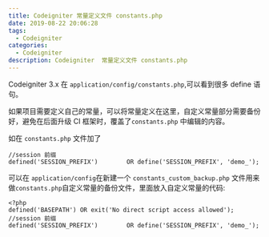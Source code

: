 ```yaml
---
title: Codeigniter 常量定义文件 constants.php
date: 2019-08-22 20:06:28
tags:
  - Codeigniter
categories:
  - Codeigniter
description: Codeigniter  常量定义文件 constants.php
---
```


Codeigniter 3.x 在 `application/config/constants.php`,可以看到很多  define 语句。

如果项目需要定义自己的常量，可以将常量定义在这里，自定义常量部分需要备份好，避免在后面升级 CI 框架时，覆盖了`constants.php` 中编辑的内容。

如在 `constants.php` 文件加了

```
//session 前缀
defined('SESSION_PREFIX')        OR define('SESSION_PREFIX', 'demo_');
```

可以在 `application/config`在新建一个 `constants_custom_backup.php` 文件用来做`constants.php`自定义常量的备份文件，里面放入自定义常量的代码:

```
<?php
defined('BASEPATH') OR exit('No direct script access allowed');
//session 前缀
defined('SESSION_PREFIX')        OR define('SESSION_PREFIX', 'demo_');
```
